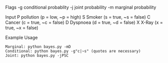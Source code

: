 Flags
    -g  conditional probablity
    -j  joint probability
    -m  marginal probability

Input
    P  pollution   (p = low,  ~p = high)
    S  Smoker     (s = true, ~s = false)
    C  Cancer     (c = true, ~c = false)
    D  Dyspnoea   (d = true, ~d = false)
    X  X-Ray      (x = true, ~x = false)

Example Usage

    Marginal: python bayes.py -mD 
    Conditional: python bayes.py -g"c|~s" (quotes are necessary) 
    Joint: python bayes.py -jPSC
    
